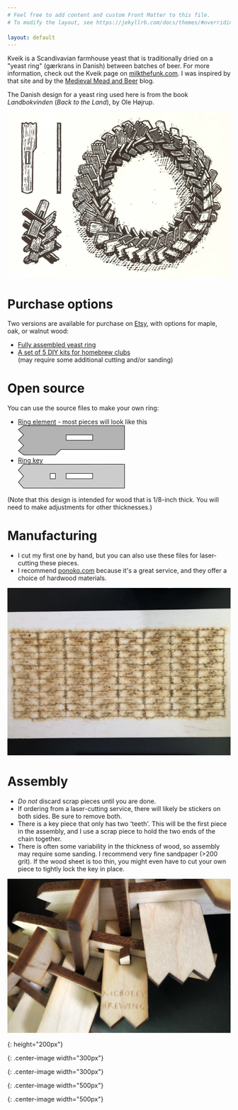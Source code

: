 ```yaml
---
# Feel free to add content and custom Front Matter to this file.
# To modify the layout, see https://jekyllrb.com/docs/themes/#overriding-theme-defaults

layout: default
---
```

Kveik is a Scandivavian farmhouse yeast that is traditionally dried on a "yeast ring" (gærkrans in Danish) between batches of beer.
For more information, check out the Kveik page on [milkthefunk.com](http://www.milkthefunk.com/wiki/Kveik).
I was inspired by that site and by the [Medieval Mead and Beer](https://medievalmeadandbeer.wordpress.com/2019/05/04/how-to-make-a-yeast-ring/) blog.

The Danish design for a yeast ring used here is from the book *Landbokvinden* (*Back to the Land*), by Ole Højrup.

![book]

# Purchase options
Two versions are available for purchase on [Etsy](https://www.etsy.com/shop/McBoley), with options for maple, oak, or walnut wood:
* [Fully assembled yeast ring](https://www.etsy.com/listing/805408744/scandinavian-yeast-ring)
* [A set of 5 DIY kits for homebrew clubs](https://www.etsy.com/listing/806043770/club-kit-diy-5-scandinavian-yeast-rings) <br/>(may require some additional cutting and/or sanding)

# Open source
You can use the source files to make your own ring:
* [Ring element](//github.com/JonBoley/kveik-ring/blob/master/ring_element.svg) - most pieces will look like this<br/>![ring_element]
* [Ring key](//github.com/JonBoley/kveik-ring/blob/master/ring_key.svg)<br/>![ring_key]

(Note that this design is intended for wood that is 1/8-inch thick. You will need to make adjustments for other thicknesses.)

# Manufacturing
* I cut my first one by hand, but you can also use these files for laser-cutting these pieces.
* I recommend [ponoko.com](https://ponoko.com) because it's a great service, and they offer a choice of hardwood materials.

![laser]

# Assembly
  * *Do not* discard scrap pieces until you are done.
  * If ordering from a laser-cutting service, there will likely be stickers on both sides. Be sure to remove both.
  * There is a key piece that only has two 'teeth'. This will be the first piece in the assembly, and I use a scrap piece to hold the two ends of the chain together.
  * There is often some variability in the thickness of wood, so assembly may require some sanding. I recommend very fine sandpaper (>200 grit). If the wood sheet is too thin, you might even have to cut your own piece to tightly lock the key in place.

![key]

[book]: /assets/img/landbokvinden.jpg
{: height="200px"}

[ring_element]: /assets/img/ring_element.png
{: .center-image width="300px"}

[ring_key]: /assets/img/ring_key.png
{: .center-image width="300px"}

[laser]: /assets/img/wood_laser_sheet.jpg
{: .center-image width="500px"}

[key]: /assets/img/key.jpg
{: .center-image width="500px"}
